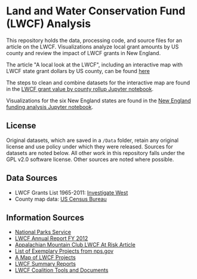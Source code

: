 # Land and Water Conservation Fund (LWCF) Analysis

This repository holds the data, processing code, and source files for an article on the LWCF. Visualizations analyze local grant amounts by US county and review the impact of LWCF grants in New England.

The article "A local look at the LWCF", including an interactive map with LWCF state grant dollars by US county, can be found [here](https://data-science-for-conservation.github.io/LocalLWCF/)

The steps to clean and combine datasets for the interactive map are found in the [LWCF grant value by county rollup Jupyter notebook](./Analysis/LWCF_Grant_Value_by_County_Rollup.ipynb).

Visualizations for the six New England states are found in the [New England funding analysis Jupyter notebook](./Analysis/LWCF_New_England_Funding_Analysis.ipynb).

## License

Original datasets, which are saved in a `/Data` folder, retain any original license and use policy under which they were released. Sources for datasets are noted below. All other work in this repository falls under the GPL v2.0 software license. Other sources are noted where possible.


## Data Sources

- LWCF Grants List 1965-2011: <a href="http://www.invw.org/2012/06/11/lwcf-grants-database-1283/" target="_blank">Investigate West</a>
- County map data: <a href="www.census.gov" target="_blank">US Census Bureau</a>

## Information Sources

- <a href="https://www.nps.gov/subjects/lwcf/index.htm" target="_blank">National Parks Service</a>
- <a href="https://www.nps.gov/subjects/lwcf/upload/LWCF-Annual-Report-2012.pdf" target="_blank">LWCF Annual Report FY 2012</a>
- <a href="https://www.outdoors.org/articles/amc-outdoors/this-land-is-your-land" target="_blank">Appalachian Mountain Club LWCF At Risk Article</a>
- <a href="https://www.nps.gov/subjects/lwcf/exemplary-projects.htm" target="_blank">List of Exemplary Projects from nps.gov</a>
- <a href="https://wilderness.org/mapping-land-and-water-conservation-fund-lwcf" target="_blank">A Map of LWCF Projects</a>
- <a href="https://waso-lwcf.ncrc.nps.gov/public/index.cfm" target="_blank">LWCF Summary Reports</a>
- <a href="https://www.lwcfcoalition.com/tools/" target="_blank">LWCF Coalition Tools and Documents</a>


